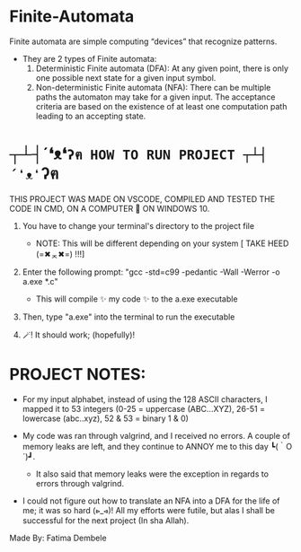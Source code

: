 # Finite-Automata
Finite automata are simple computing “devices” that recognize patterns.

- They are 2 types of Finite automata:
  1. Deterministic Finite automata (DFA): At any given point, there is only one possible next state for a given input symbol.
  2. Non-deterministic Finite automata (NFA):  There can be multiple paths the automaton may take for a given input. The acceptance criteria are based on the existence of at least one computation path leading to an accepting state.



# ┬┴┤´❛ᴥ❛`ʔฅ HOW TO RUN PROJECT ┬┴┤´❛ᴥ❛`ʔฅ 

THIS PROJECT WAS MADE ON VSCODE, COMPILED AND TESTED THE CODE IN CMD, ON A COMPUTER 🏃 ON WINDOWS 10. 

1. You have to change your terminal's directory to the project file 
	- NOTE: This will be different depending on your system [ TAKE HEED (=✖ᆽ✖=) !!!]

2. Enter the following prompt: "gcc -std=c99 -pedantic -Wall -Werror -o a.exe *.c" 
	- This will compile ✨ my code ✨ to the a.exe executable

3. Then, type "a.exe" into the terminal to run the executable

4. 🪄! It should work; (hopefully)! 



# PROJECT NOTES:

- For my input alphabet, instead of using the 128 ASCII characters, I mapped it to 53 integers (0-25 = uppercase (ABC...XYZ), 26-51 = lowercase (abc..xyz), 52 & 53 = binary 1 & 0) 

- My code was ran through valgrind, and I received no errors. A couple of memory leaks are left, and they continue to ANNOY me to this day ┗(｀O ´)┛. 
	- It also said that memory leaks were the exception in regards to errors through valgrind.

- I could not figure out how to translate an NFA into a DFA for the life of me; it was so hard (⩺_⩹)! All my efforts were futile, but alas I shall be successful for the next project (In sha Allah).



Made By: Fatima Dembele







